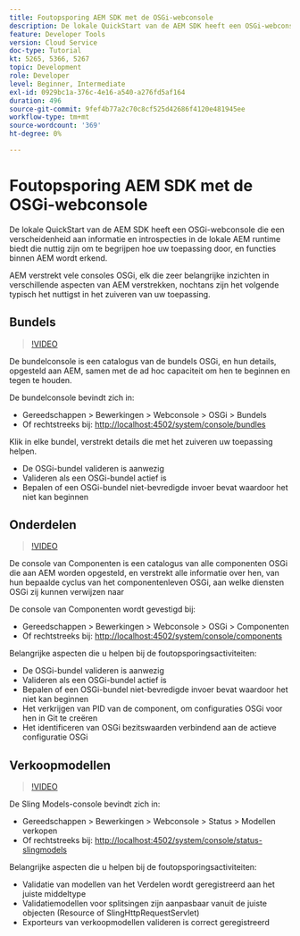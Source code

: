 ```yaml
---
title: Foutopsporing AEM SDK met de OSGi-webconsole
description: De lokale QuickStart van de AEM SDK heeft een OSGi-webconsole die een verscheidenheid aan informatie en introspecties in de lokale AEM runtime biedt die nuttig zijn om te begrijpen hoe uw toepassing door, en functies binnen AEM wordt erkend.
feature: Developer Tools
version: Cloud Service
doc-type: Tutorial
kt: 5265, 5366, 5267
topic: Development
role: Developer
level: Beginner, Intermediate
exl-id: 0929bc1a-376c-4e16-a540-a276fd5af164
duration: 496
source-git-commit: 9fef4b77a2c70c8cf525d42686f4120e481945ee
workflow-type: tm+mt
source-wordcount: '369'
ht-degree: 0%

---
```


# Foutopsporing AEM SDK met de OSGi-webconsole

De lokale QuickStart van de AEM SDK heeft een OSGi-webconsole die een verscheidenheid aan informatie en introspecties in de lokale AEM runtime biedt die nuttig zijn om te begrijpen hoe uw toepassing door, en functies binnen AEM wordt erkend.

AEM verstrekt vele consoles OSGi, elk die zeer belangrijke inzichten in verschillende aspecten van AEM verstrekken, nochtans zijn het volgende typisch het nuttigst in het zuiveren van uw toepassing.

## Bundels

>[!VIDEO](https://video.tv.adobe.com/v/34335?quality=12&learn=on)

De bundelconsole is een catalogus van de bundels OSGi, en hun details, opgesteld aan AEM, samen met de ad hoc capaciteit om hen te beginnen en tegen te houden.

De bundelconsole bevindt zich in:

+ Gereedschappen > Bewerkingen > Webconsole > OSGi > Bundels
+ Of rechtstreeks bij: [http://localhost:4502/system/console/bundles](http://localhost:4502/system/console/bundles)

Klik in elke bundel, verstrekt details die met het zuiveren uw toepassing helpen.

+ De OSGi-bundel valideren is aanwezig
+ Valideren als een OSGi-bundel actief is
+ Bepalen of een OSGi-bundel niet-bevredigde invoer bevat waardoor het niet kan beginnen

## Onderdelen

>[!VIDEO](https://video.tv.adobe.com/v/34336?quality=12&learn=on)

De console van Componenten is een catalogus van alle componenten OSGi die aan AEM worden opgesteld, en verstrekt alle informatie over hen, van hun bepaalde cyclus van het componentenleven OSGi, aan welke diensten OSGi zij kunnen verwijzen naar

De console van Componenten wordt gevestigd bij:

+ Gereedschappen > Bewerkingen > Webconsole > OSGi > Componenten
+ Of rechtstreeks bij: [http://localhost:4502/system/console/components](http://localhost:4502/system/console/components)

Belangrijke aspecten die u helpen bij de foutopsporingsactiviteiten:

+ De OSGi-bundel valideren is aanwezig
+ Valideren als een OSGi-bundel actief is
+ Bepalen of een OSGi-bundel niet-bevredigde invoer bevat waardoor het niet kan beginnen
+ Het verkrijgen van PID van de component, om configuraties OSGi voor hen in Git te creëren
+ Het identificeren van OSGi bezitswaarden verbindend aan de actieve configuratie OSGi

## Verkoopmodellen

>[!VIDEO](https://video.tv.adobe.com/v/34337?quality=12&learn=on)

De Sling Models-console bevindt zich in:

+ Gereedschappen > Bewerkingen > Webconsole > Status > Modellen verkopen
+ Of rechtstreeks bij: [http://localhost:4502/system/console/status-slingmodels](http://localhost:4502/system/console/status-slingmodels)

Belangrijke aspecten die u helpen bij de foutopsporingsactiviteiten:

+ Validatie van modellen van het Verdelen wordt geregistreerd aan het juiste middeltype
+ Validatiemodellen voor splitsingen zijn aanpasbaar vanuit de juiste objecten (Resource of SlingHttpRequestServlet)
+ Exporteurs van verkoopmodellen valideren is correct geregistreerd
